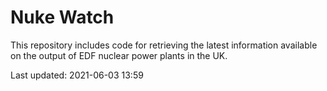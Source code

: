 # Nuke Watch

This repository includes code for retrieving the latest information available on the output of EDF nuclear power plants in the UK.

Last updated: 2021-06-03 13:59